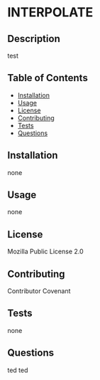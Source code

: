 
# INTERPOLATE

## Description 

test 


## Table of Contents


* [Installation](#installation)
* [Usage](#usage)
* [License](#license)
* [Contributing](#contributing)
* [Tests](#tests)
* [Questions](#questions)



## Installation

none


## Usage 

none 


## License

Mozilla Public License 2.0


## Contributing

Contributor Covenant

## Tests

none


## Questions

ted
ted

